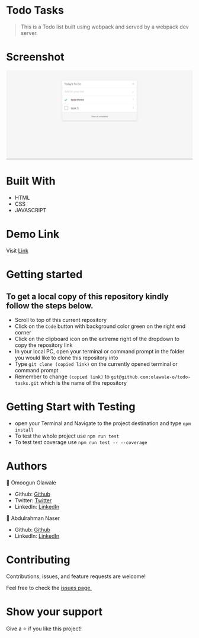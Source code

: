 # Todo Tasks

> This is a Todo list built using webpack and served by a webpack dev server.

# Screenshot
![screenshot](https://github.com/olawale-o/todo-tasks/blob/main/src/assets/todo-list-screenshot.png?raw=true")
# Built With

- HTML
- CSS
- JAVASCRIPT

# Demo Link
Visit [Link](https://olawale-o.github.io/todo-tasks/dist)

# Getting started

## To get a local copy of this repository kindly follow the steps below.
- Scroll to top of this current repository
- Click on the `Code` button with background color green on the right end corner
- Click on the clipboard icon on the extreme right of the dropdown to copy the repository link
- In your local PC, open your terminal or command prompt in the folder you would like to clone this repository into
- Type `git clone (copied link)` on the currently opened terminal or command prompt
- Remember to change `(copied link)` to `git@github.com:olawale-o/todo-tasks.git` which is the name of the repository

# Getting Start with Testing

- open your Terminal and Navigate to the project destination and type `npm install`
- To test the whole project use `npm run test`
- To test test coverage use `npm run test -- --coverage`

# Authors

:bust_in_silhouette: Omoogun Olawale

- Github: [Github](https://github.com/olawale-o)
- Twitter: [Twitter](https://twitter.com/ibreaktherules)
- LinkedIn: [LinkedIn](https://www.linkedin.com/in/olawale-omoogun-330a051b1/)

:bust_in_silhouette: Abdulrahman Naser

- Github: [Github](https://github.com/Abdona)
- LinkedIn: [LinkedIn](https://www.linkedin.com/in/abdulrahman-nasser-2b7173131/)



# Contributing
Contributions, issues, and feature requests are welcome!

Feel free to check the [issues page.](https://github.com/olawale-o/todo-tasks/issues)

# Show your support
Give a :star: if you like this project!